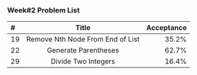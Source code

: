 ###       Week#2 Problem List

| #  | Title  | Acceptance |
| :------------ |:---------------:| -----:|
| 19     | Remove Nth Node From End of List | 	35.2% |
| 22     |  Generate Parentheses   |   62.7% |
| 29 | Divide Two Integers        |16.4%|
